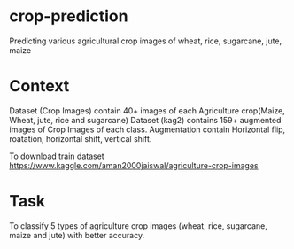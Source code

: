 # crop-prediction

Predicting various agricultural crop images of wheat, rice, sugarcane, jute, maize
 
# Context

Dataset (Crop Images) contain 40+ images of each Agriculture crop(Maize, Wheat, jute, rice and sugarcane) Dataset (kag2) contains 159+ augmented images of Crop Images of each class. Augmentation contain Horizontal flip, roatation, horizontal shift, vertical shift.

To download train dataset https://www.kaggle.com/aman2000jaiswal/agriculture-crop-images

# Task

To classify 5 types of agriculture crop images (wheat, rice, sugarcane, maize and jute) with better accuracy.
